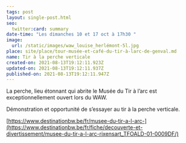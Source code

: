 ```yaml
---
tags: post
layout: single-post.html
seo:
  twitter:card: summary
date-time: "Les dimanches 10 et 17 oct à 17h30 "
image:
  url: /static/images/waw_louise_herlémont-5l.jpg
place: site/place/tour-musée-et-café-du-tir-à-larc-de-genval.md
name: Tir à la perche verticale
created-on: 2021-08-13T19:12:11.923Z
updated-on: 2021-08-13T19:12:11.937Z
published-on: 2021-08-13T19:12:11.947Z
---
```

<!--StartFragment-->

La perche, lieu étonnant qui abrite le Musée du Tir à l’arc est exceptionnellement ouvert lors du WAW.

Démonstration et opportunité de s’essayer au tir à la perche verticale. 

[https://www.destinationbw.be/fr/musee-du-tir-a-l-arc-](https://www.destinationbw.be/fr/fiche/decouverte-et-divertissement/musee-du-tir-a-l-arc-rixensart_TFOALD-01-0009DF/)<!--EndFragment-->